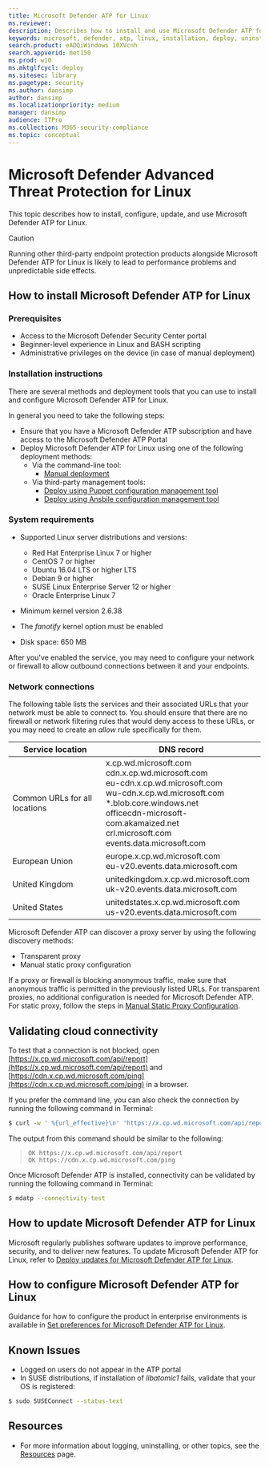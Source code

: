 ```yaml
---
title: Microsoft Defender ATP for Linux
ms.reviewer: 
description: Describes how to install and use Microsoft Defender ATP for Linux.
keywords: microsoft, defender, atp, linux, installation, deploy, uninstallation, puppet, ansible, linux, redhat, ubuntu, debian, sles, suse, centos
search.product: eADQiWindows 10XVcnh
search.appverid: met150
ms.prod: w10
ms.mktglfcycl: deploy
ms.sitesec: library
ms.pagetype: security
ms.author: dansimp
author: dansimp
ms.localizationpriority: medium
manager: dansimp
audience: ITPro
ms.collection: M365-security-compliance 
ms.topic: conceptual
---
```


# Microsoft Defender Advanced Threat Protection for Linux

This topic describes how to install, configure, update, and use Microsoft Defender ATP for Linux.

> [!CAUTION]
> Running other third-party endpoint protection products alongside Microsoft Defender ATP for Linux is likely to lead to performance problems and unpredictable side effects.

## How to install Microsoft Defender ATP for Linux

### Prerequisites

- Access to the Microsoft Defender Security Center portal
- Beginner-level experience in Linux and BASH scripting
- Administrative privileges on the device (in case of manual deployment)

### Installation instructions

There are several methods and deployment tools that you can use to install and configure Microsoft Defender ATP for Linux.

In general you need to take the following steps:

- Ensure that you have a Microsoft Defender ATP subscription and have access to the Microsoft Defender ATP Portal
- Deploy Microsoft Defender ATP for Linux using one of the following deployment methods:
  - Via the command-line tool:
    - [Manual deployment](linux-install-manually.md)
  - Via third-party management tools:
    - [Deploy using Puppet configuration management tool](linux-install-with-puppet.md)
    - [Deploy using Ansbile configuration management tool](linux-install-with-ansible.md)

### System requirements

- Supported Linux server distributions and versions: 

  - Red Hat Enterprise Linux 7 or higher
  - CentOS 7 or higher
  - Ubuntu 16.04 LTS or higher LTS
  - Debian 9 or higher
  - SUSE Linux Enterprise Server 12 or higher
  - Oracle Enterprise Linux 7

- Minimum kernel version 2.6.38
- The *fanotify* kernel option must be enabled
- Disk space: 650 MB

After you've enabled the service, you may need to configure your network or firewall to allow outbound connections between it and your endpoints.

### Network connections

The following table lists the services and their associated URLs that your network must be able to connect to. You should ensure that there are no firewall or network filtering rules that would deny access to these URLs, or you may need to create an *allow* rule specifically for them.

| Service location                         | DNS record              |
| ---------------------------------------- | ----------------------- |
| Common URLs for all locations            |  x.cp.wd.microsoft.com <br/> cdn.x.cp.wd.microsoft.com <br/> eu-cdn.x.cp.wd.microsoft.com <br/> wu-cdn.x.cp.wd.microsoft.com <br/> *.blob.core.windows.net <br/> officecdn-microsoft-com.akamaized.net <br/> crl.microsoft.com <br/>  events.data.microsoft.com |
| European Union                           | europe.x.cp.wd.microsoft.com <br/> eu-v20.events.data.microsoft.com |
| United Kingdom                           | unitedkingdom.x.cp.wd.microsoft.com <br/> uk-v20.events.data.microsoft.com |
| United States                            | unitedstates.x.cp.wd.microsoft.com  <br/> us-v20.events.data.microsoft.com |

Microsoft Defender ATP can discover a proxy server by using the following discovery methods:
- Transparent proxy
- Manual static proxy configuration

If a proxy or firewall is blocking anonymous traffic, make sure that anonymous traffic is permitted in the previously listed URLs. For transparent proxies, no additional configuration is needed for Microsoft Defender ATP. For static proxy, follow the steps in [Manual Static Proxy Configuration](linux-static-proxy-configuration.md).

## Validating cloud connectivity

To test that a connection is not blocked, open [https://x.cp.wd.microsoft.com/api/report](https://x.cp.wd.microsoft.com/api/report) and [https://cdn.x.cp.wd.microsoft.com/ping](https://cdn.x.cp.wd.microsoft.com/ping) in a browser.

If you prefer the command line, you can also check the connection by running the following command in Terminal:

```bash
$ curl -w ' %{url_effective}\n' 'https://x.cp.wd.microsoft.com/api/report' 'https://cdn.x.cp.wd.microsoft.com/ping'
```

The output from this command should be similar to the following:

> `OK https://x.cp.wd.microsoft.com/api/report`  
> `OK https://cdn.x.cp.wd.microsoft.com/ping`

Once Microsoft Defender ATP is installed, connectivity can be validated by running the following command in Terminal:
```bash
$ mdatp --connectivity-test
```

## How to update Microsoft Defender ATP for Linux

Microsoft regularly publishes software updates to improve performance, security, and to deliver new features. To update Microsoft Defender ATP for Linux, refer to [Deploy updates for Microsoft Defender ATP for Linux](linux-updates.md).

## How to configure Microsoft Defender ATP for Linux

Guidance for how to configure the product in enterprise environments is available in [Set preferences for Microsoft Defender ATP for Linux](linux-preferences.md).

## Known Issues

- Logged on users do not appear in the ATP portal
- In SUSE distributions, if installation of *libatomic1* fails, validate that your OS is registered:

```bash
$ sudo SUSEConnect --status-text
```

## Resources

- For more information about logging, uninstalling, or other topics, see the [Resources](linux-resources.md) page.
